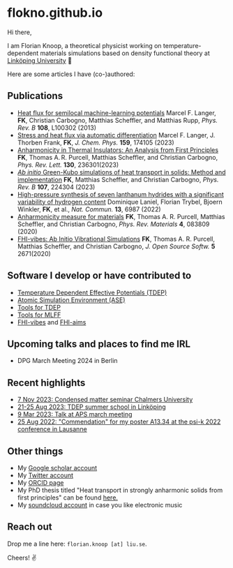 flokno.github.io
===

Hi there,

I am Florian Knoop, a theoretical physicist working on temperature-dependent materials simulations based on density functional theory at [Linköping University](https://liu.se/) 👋

Here are some articles I have (co-)authored:

## Publications

- [Heat flux for semilocal machine-learning potentials](https://journals.aps.org/prb/abstract/10.1103/PhysRevB.108.L100302)
  Marcel F. Langer, **FK**, Christian Carbogno, Matthias Scheffler, and Matthias Rupp, *Phys. Rev. B* **108**, L100302 (2013)
- [Stress and heat flux via automatic differentiation](https://pubs.aip.org/aip/jcp/article/159/17/174105/2919546/Stress-and-heat-flux-via-automatic-differentiation)
  Marcel F. Langer, J. Thorben Frank, **FK**, *J. Chem. Phys.* **159**, 174105 (2023)
- [Anharmonicity in Thermal Insulators: An Analysis from First Principles](https://journals.aps.org/prl/abstract/10.1103/PhysRevLett.130.236301)
  **FK**, Thomas A. R. Purcell, Matthias Scheffler, and Christian Carbogno, *Phys. Rev. Lett.* **130**, 236301(2023)
- [*Ab initio* Green-Kubo simulations of heat transport in solids: Method and implementation](https://journals.aps.org/prb/abstract/10.1103/PhysRevB.107.224304)
  **FK**, Matthias Scheffler, and Christian Carbogno, *Phys. Rev. B* **107**, 224304 (2023)
- [High-pressure synthesis of seven lanthanum hydrides with a significant variability of hydrogen content](https://www.nature.com/articles/s41467-022-34755-y)
  Dominique Laniel, Florian Trybel, Bjoern Winkler, **FK**, et al., *Nat. Commun.* **13**, 6987 (2022)
- [Anharmonicity measure for materials](https://journals.aps.org/prmaterials/abstract/10.1103/PhysRevMaterials.4.083809)
  **FK**, Thomas A. R. Purcell, Matthias Scheffler, and Christian Carbogno, *Phys. Rev. Materials* **4**, 083809 (2020)
- [FHI-vibes: Ab Initio Vibrational Simulations](https://joss.theoj.org/papers/10.21105/joss.02671)
  **FK**, Thomas A. R. Purcell, Matthias Scheffler, and Christian Carbogno, *J. Open Source Softw.* **5** 2671(2020)

## Software I develop or have contributed to

- [Temperature Dependent Effective Potentials (TDEP)](https://github.com/tdep-developers)
- [Atomic Simulation Environment (ASE)](https://wiki.fysik.dtu.dk/ase/index.html)
- [Tools for TDEP](https://github.com/flokno/tools.tdep)
- [Tools for MLFF](https://github.com/flokno/tools.mlff)
- [FHI-vibes](https://vibes-developers.gitlab.io/vibes/) and [FHI-aims](https://fhi-aims.org/)

## Upcoming talks and places to find me IRL

- DPG March Meeting 2024 in Berlin

## Recent highlights

- [7 Nov 2023: Condensed matter seminar Chalmers University](https://www.chalmers.se/en/current/calendar/f-condensed-matter-physics-seminar-231107/)
- [21-25 Aug 2023: TDEP summer school in Linköping](https://liu.se/en/research/tdep2023)
- [9 Mar 2023: Talk at APS march meeting](https://meetings.aps.org/Meeting/MAR23/Session/W34.1)
- [25 Aug 2022: "Commendation" for my poster A13.34 at the psi-k 2022 conference in Lausanne](./assets/poster/poster_psik_22.pdf)

## Other things

- My [Google scholar account](https://scholar.google.de/citations?user=DmUzTpcAAAAJ)
- My [Twitter account](https://twitter.com/flokno_phys)
- My [ORCID page](https://orcid.org/0000-0002-7132-039X)
- My PhD thesis titled "Heat transport in strongly anharmonic solids from first principles" can be found [here.](https://edoc.hu-berlin.de/handle/18452/25235)
- My [soundcloud account](https://soundcloud.com/flokno) in case you like electronic music

## Reach out

Drop me a line here: `florian.knoop [at] liu.se`. 

Cheers! ✌️
